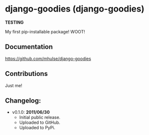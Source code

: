 # django-goodies (django-goodies)

**TESTING**

My first pip-installable package! WOOT!

## Documentation

https://github.com/mhulse/django-goodies

## Contributions

Just me!

## Changelog:

* v0.1.0: __2011/06/30__
	* Initial public release.
	* Uploaded to GitHub.
	* Uploaded to PyPi.